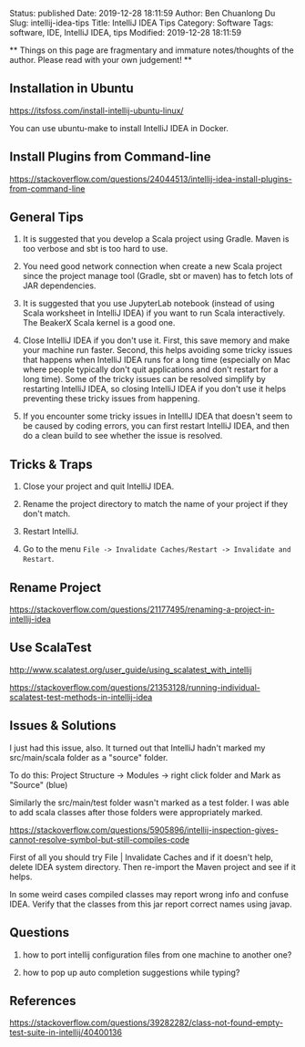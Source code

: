 Status: published
Date: 2019-12-28 18:11:59
Author: Ben Chuanlong Du
Slug: intellij-idea-tips
Title: IntelliJ IDEA Tips
Category: Software
Tags: software, IDE, IntelliJ IDEA, tips
Modified: 2019-12-28 18:11:59

**
Things on this page are
fragmentary and immature notes/thoughts of the author.
Please read with your own judgement!
**

## Installation in Ubuntu 

https://itsfoss.com/install-intellij-ubuntu-linux/

You can use ubuntu-make to install IntelliJ IDEA in Docker.

## Install Plugins from Command-line

https://stackoverflow.com/questions/24044513/intellij-idea-install-plugins-from-command-line

## General Tips

1. It is suggested that you develop a Scala project using Gradle.
    Maven is too verbose and sbt is too hard to use.

2. You need good network connection when create a new Scala project 
    since the project manage tool (Gradle, sbt or maven) has to fetch lots of JAR dependencies.

3. It is suggested that you use JupyterLab notebook 
    (instead of using Scala worksheet in IntelliJ IDEA) if you want to run Scala interactively.
    The BeakerX Scala kernel is a good one.

4. Close IntelliJ IDEA if you don't use it.
    First, 
    this save memory and make your machine run faster.
    Second, 
    this helps avoiding some tricky issues that happens when IntelliJ IDEA runs for a long time 
    (especially on Mac where people typically don't quit applications and don't restart for a long time).
    Some of the tricky issues can be resolved simplify by restarting IntelliJ IDEA,
    so closing IntelliJ IDEA if you don't use it helps preventing these tricky issues from happening.

5. If you encounter some tricky issues in IntellIJ IDEA that doesn't seem to be caused by coding errors,
    you can first restart IntelliJ IDEA, 
    and then do a clean build to see whether the issue is resolved.

## Tricks & Traps 

1. Close your project and quit IntelliJ IDEA.

2. Rename the project directory to match the name of your project if they don't match.

3. Restart IntelliJ.

4. Go to the menu `File -> Invalidate Caches/Restart -> Invalidate and Restart`.

## Rename Project

https://stackoverflow.com/questions/21177495/renaming-a-project-in-intellij-idea

## Use ScalaTest

http://www.scalatest.org/user_guide/using_scalatest_with_intellij

https://stackoverflow.com/questions/21353128/running-individual-scalatest-test-methods-in-intellij-idea

## Issues & Solutions


I just had this issue, also. It turned out that IntelliJ hadn't marked my src/main/scala folder as a "source" folder.

To do this: Project Structure -> Modules -> right click folder and Mark as "Source" (blue)

Similarly the src/main/test folder wasn't marked as a test folder. I was able to add scala classes after those folders were appropriately marked.



https://stackoverflow.com/questions/5905896/intellij-inspection-gives-cannot-resolve-symbol-but-still-compiles-code



First of all you should try File | Invalidate Caches and if it doesn't help, delete IDEA system directory. Then re-import the Maven project and see if it helps.

In some weird cases compiled classes may report wrong info and confuse IDEA. Verify that the classes from this jar report correct names using javap.


## Questions

1. how to port intellij configuration files from one machine to another one?

2. how to pop up auto completion suggestions while typing?


## References 

https://stackoverflow.com/questions/39282282/class-not-found-empty-test-suite-in-intellij/40400136
